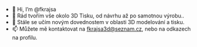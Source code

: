 - 👋 Hi, I’m @fkrajsa
- 👀 Rád tvořím vše okolo 3D Tisku, od návrhu až po samotnou výrobu..
- 🌱 Stále se učím novým dovednostem v oblasti 3D modelování a tisku.
- 📫 Můžete mě kontaktovat na fkrajsa3d@seznam.cz, nebo na odkazech na profilu.

<!---
fkrajsa/fkrajsa is a ✨ special ✨ repository because its `README.md` (this file) appears on your GitHub profile.
You can click the Preview link to take a look at your changes.
--->
